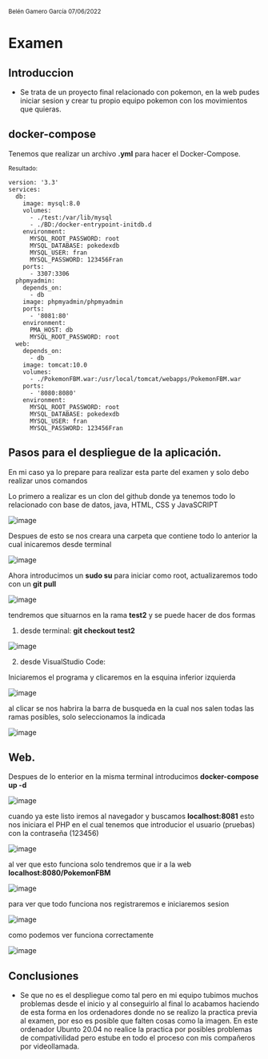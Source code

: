<sub>Belén Gamero García 07/06/2022</sub>

# Examen

## Introduccion 

- Se trata de un proyecto final relacionado con pokemon, en la web pudes iniciar sesion y crear tu propio equipo pokemon con los movimientos que quieras.

## docker-compose

Tenemos que realizar un archivo **.yml** para hacer el Docker-Compose.

<sup>Resultado:</sup> 

```
version: '3.3'
services:
  db:
    image: mysql:8.0
    volumes:
      - ./test:/var/lib/mysql
      - ./BD:/docker-entrypoint-initdb.d
    environment:
      MYSQL_ROOT_PASSWORD: root
      MYSQL_DATABASE: pokedexdb
      MYSQL_USER: fran
      MYSQL_PASSWORD: 123456Fran
    ports:
      - 3307:3306
  phpmyadmin:
    depends_on:
      - db
    image: phpmyadmin/phpmyadmin
    ports:
      - '8081:80'
    environment:
      PMA_HOST: db
      MYSQL_ROOT_PASSWORD: root
  web:
    depends_on:
      - db
    image: tomcat:10.0
    volumes:
      - ./PokemonFBM.war:/usr/local/tomcat/webapps/PokemonFBM.war
    ports:
      - '8080:8080'
    environment:
      MYSQL_ROOT_PASSWORD: root
      MYSQL_DATABASE: pokedexdb
      MYSQL_USER: fran
      MYSQL_PASSWORD: 123456Fran
```

## Pasos para el despliegue de la aplicación.

En mi caso ya lo prepare para realizar esta parte del examen y solo debo realizar unos comandos

Lo primero a realizar es un clon del github donde ya tenemos todo lo relacionado con base de datos, java, HTML, CSS y JavaSCRIPT

![image](https://user-images.githubusercontent.com/91567318/172449724-9d043610-1e03-46f0-8ffb-1f277912a0e1.png)

Despues de esto se nos creara una carpeta que contiene todo lo anterior la cual inicaremos desde terminal

![image](https://user-images.githubusercontent.com/91567318/172449934-5d138750-423b-4aa4-92dc-00c1b035a9b8.png)

Ahora introducimos un **sudo su** para iniciar como root, actualizaremos todo con un **git pull**

![image](https://user-images.githubusercontent.com/91567318/172450374-247605a9-00db-40d6-835b-9ecd11152718.png)

tendremos que situarnos en la rama **test2** y se puede hacer de dos formas

1. desde terminal: **git checkout test2**

![image](https://user-images.githubusercontent.com/91567318/172450637-8371c1d9-12ef-4345-8dac-989f5a4dea92.png)

2. desde VisualStudio Code:

Iniciaremos el programa y clicaremos en la esquina inferior izquierda

![image](https://user-images.githubusercontent.com/91567318/172450911-2188f646-ae70-4d69-aecb-1056973848cc.png)

al clicar se nos habrira la barra de busqueda en la cual nos salen todas las ramas posibles, solo seleccionamos la indicada

![image](https://user-images.githubusercontent.com/91567318/172451314-407428c7-e9e5-4d45-a62e-a28ed4db0508.png)

## Web.
Despues de lo enterior en la misma terminal introducimos **docker-compose up -d**

![image](https://user-images.githubusercontent.com/91567318/172451904-5ec03ab2-5067-4ab3-8efa-8f372cbdf5f6.png)

cuando ya este listo iremos al navegador y buscamos **localhost:8081** esto nos iniciara el PHP en el cual tenemos que introducior el usuario (pruebas) con la contraseña (123456)

![image](https://user-images.githubusercontent.com/91567318/172452522-c15e3201-ef12-4563-8e65-013e7bccb5d1.png)

al ver que esto funciona solo tendremos que ir a la web **localhost:8080/PokemonFBM**

![image](https://user-images.githubusercontent.com/91567318/172452811-e47faaa5-c7e8-4da4-8d13-9555858a0f90.png)

para ver que todo funciona nos registraremos e iniciaremos sesion

![image](https://user-images.githubusercontent.com/91567318/172453113-263e79c7-51ce-40bc-9a7b-a16e0a02c6a9.png)

como podemos ver funciona correctamente 

![image](https://user-images.githubusercontent.com/91567318/172453432-1f8a7587-6bc7-428a-9050-63f191487194.png)

## Conclusiones

- Se que no es el despliegue como tal pero en mi equipo tubimos muchos problemas desde el inicio y al conseguirlo al final lo acabamos haciendo de esta forma en los ordenadores donde no se realizo la practica previa al examen, por eso es posible que falten cosas como la imagen. En este ordenador Ubunto 20.04 no realice la practica por posibles problemas de compativilidad pero estube en todo el proceso con mis compañeros por videollamada.
